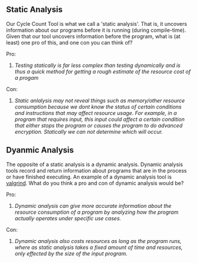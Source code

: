 ## Static Analysis 
 
Our Cycle Count Tool is what we call a 'static analysis'. That is, it uncovers information about our programs before it is running (during compile-time). Given that our tool uncovers information before the program, what is (at least) one pro of this, and one con you can think of?

Pro:
1. *Testing statically is far less complex than testing dynamically and is thus a quick method for getting a rough estimate of the     resource cost of a progam*

Con:
1. *Static anlalysis may not reveal things such as memory/other resource consumption because we dont know the status of certain conditions and instructions that may affect resource usage. For example, in a program that requires input, this input could affect a certain condition that either stops the program or causes the program to do advanced encryption. Statically we can not determine which will occur.*

## Dyanmic Analysis

The opposite of a static analysis is a dynamic analysis. Dynamic analysis tools record and return information about programs that are in the process or have finished executing. An example of a dynamic analysis tool is [valgrind](http://valgrind.org/). What do you think a pro and con of dynamic analysis would be?

Pro:
1. *Dynamic analysis can give more accurate information about the resource consumption of a program by analyzing how the program actually operates under specific use cases.*

Con:
1. *Dynamic analysis also costs resources as long as the program runs, where as static analysis takes a fixed amount of time and resources, only effected by the size of the input program.*
